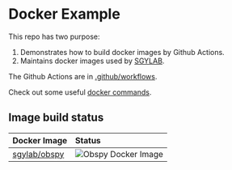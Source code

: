# Docker Example

This repo has two purpose:

1. Demonstrates how to build docker images by Github Actions.
2. Maintains docker images used by [SGYLAB](https://sgylab.earth.ncu.edu.tw/).

The Github Actions are in [.github/workflows](.github/workflows).

Check out some useful [docker commands](docker_commands.md).

## Image build status

Docker Image|Status
:-----------|:-----
[sgylab/obspy](obspy)|![Obspy Docker Image](https://github.com/sgylab/docker-example/workflows/Obspy%20Docker%20Image/badge.svg)